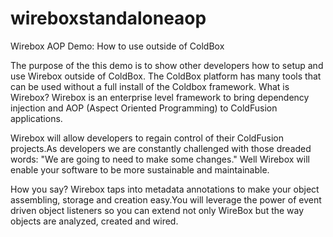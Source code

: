 wireboxstandaloneaop
====================
 Wirebox AOP Demo: How to use outside of ColdBox

The purpose of the this demo is to show other developers how to setup and use Wirebox outside of ColdBox. The ColdBox platform has many tools that can be used without a full install of the Coldbox framework. What is Wirebox? Wirebox is an enterprise level framework to bring dependency injection and AOP (Aspect Oriented Programming) to ColdFusion applications.

Wirebox will allow developers to regain control of their ColdFusion projects.As developers we are constantly challenged with those dreaded words: "We are going to need to make some changes." Well Wirebox will enable your software to be more sustainable and maintainable.

How you say? Wirebox taps into metadata annotations to make your object assembling, storage and creation easy.You will leverage the power of event driven object listeners so you can extend not only WireBox but the way objects are analyzed, created and wired.
